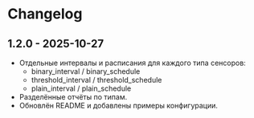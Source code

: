 # Changelog

## 1.2.0 - 2025-10-27
- Отдельные интервалы и расписания для каждого типа сенсоров:
  - binary_interval / binary_schedule
  - threshold_interval / threshold_schedule
  - plain_interval / plain_schedule
- Разделённые отчёты по типам.
- Обновлён README и добавлены примеры конфигурации.
